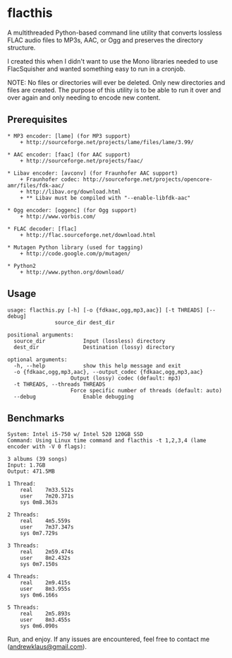 flacthis
========

A multithreaded Python-based command line utility that converts lossless FLAC 
audio files to MP3s, AAC, or Ogg and preserves the directory structure.

I created this when I didn't want to use the Mono libraries needed to use
 FlacSquisher and wanted something easy to run in a cronjob.

NOTE: No files or directories will ever be deleted. Only new directories and
 files are created. The purpose of this utility is to be able to run it over
 and over again and only needing to encode new content.


Prerequisites
--------------

	* MP3 encoder: [lame] (for MP3 support)
		+ http://sourceforge.net/projects/lame/files/lame/3.99/

	* AAC encoder: [faac] (for AAC support)
		+ http://sourceforge.net/projects/faac/

	* Libav encoder: [avconv] (for Fraunhofer AAC support)
		+ Fraunhofer codec: http://sourceforge.net/projects/opencore-amr/files/fdk-aac/
		+ http://libav.org/download.html
		+ ** Libav must be compiled with "--enable-libfdk-aac" 

	* Ogg encoder: [oggenc] (for Ogg support)
		+ http://www.vorbis.com/

	* FLAC decoder: [flac] 
		+ http://flac.sourceforge.net/download.html

	* Mutagen Python library (used for tagging)
		+ http://code.google.com/p/mutagen/

	* Python2
		+ http://www.python.org/download/

Usage
------

	usage: flacthis.py [-h] [-o {fdkaac,ogg,mp3,aac}] [-t THREADS] [--debug]
		           source_dir dest_dir

	positional arguments:
	  source_dir            Input (lossless) directory
	  dest_dir              Destination (lossy) directory

	optional arguments:
	  -h, --help            show this help message and exit
	  -o {fdkaac,ogg,mp3,aac}, --output_codec {fdkaac,ogg,mp3,aac}
		                Output (lossy) codec (default: mp3)
	  -t THREADS, --threads THREADS
		                Force specific number of threads (default: auto)
	  --debug               Enable debugging


Benchmarks
-----------

	System: Intel i5-750 w/ Intel 520 120GB SSD 
	Command: Using Linux time command and flacthis -t 1,2,3,4 (lame encoder with -V 0 flags):

	3 albums (39 songs)
	Input: 1.7GB
	Output: 471.5MB

	1 Thread: 
		real	7m33.512s
		user	7m20.371s
		sys	0m8.363s

	2 Threads:
		real	4m5.559s
		user	7m37.347s
		sys	0m7.729s

	3 Threads:
		real	2m59.474s
		user	8m2.432s
		sys	0m7.150s

	4 Threads:
		real	2m9.415s
		user	8m3.955s
		sys	0m6.166s

	5 Threads:
		real	2m5.893s
		user	8m3.455s
		sys	0m6.090s


Run, and enjoy. If any issues are encountered, feel free to contact me (andrewklaus@gmail.com).
